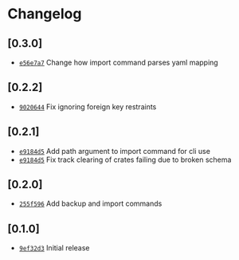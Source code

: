 # Changelog

## \[0.3.0]

- [`e56e7a7`](https://github.com/mass8326/mixxxkit/commit/e56e7a70971e6fbe3dc8230e1997bf9df2486bd5) Change how import command parses yaml mapping

## \[0.2.2]

- [`9020644`](https://github.com/mass8326/mixxxkit/commit/9020644e7406bf98bf417e5993c6429b9f699269) Fix ignoring foreign key restraints

## \[0.2.1]

- [`e9184d5`](https://github.com/mass8326/mixxxkit/commit/e9184d5ec4c4aec39bbfcefff69c01aab2eec81b) Add path argument to import command for cli use
- [`e9184d5`](https://github.com/mass8326/mixxxkit/commit/e9184d5ec4c4aec39bbfcefff69c01aab2eec81b) Fix track clearing of crates failing due to broken schema

## \[0.2.0]

- [`255f596`](https://github.com/mass8326/mixxxkit/commit/255f59664748b77fe7953fa72386c9299c0682be) Add backup and import commands

## \[0.1.0]

- [`9ef32d3`](https://github.com/mass8326/mixxxkit/commit/9ef32d326d98914f4ef1e8951e77ce813c72cc7d) Initial release
